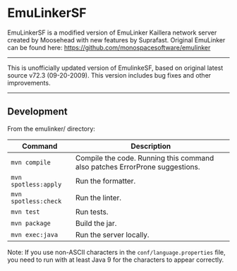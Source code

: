 # EmuLinkerSF
EmuLinkerSF is a modified version of EmuLinker Kaillera network server created by Moosehead with new features by Suprafast.
Original EmuLinker can be found here: https://github.com/monospacesoftware/emulinker
******************
This is unofficially updated version of EmulinkeSF, based on original latest source v72.3 (09-20-2009).
This version includes bug fixes and other improvements.
******************
## Development

From the emulinker/ directory:

| Command              | Description                                                                 |
| -------------------- | --------------------------------------------------------------------------- |
| `mvn compile`        | Compile the code. Running this command also patches ErrorProne suggestions. |
| `mvn spotless:apply` | Run the formatter.                                                          |
| `mvn spotless:check` | Run the linter.                                                             |
| `mvn test`           | Run tests.                                                                  |
| `mvn package`        | Build the jar.                                                              |
| `mvn exec:java`      | Run the server locally.                                                     |

Note: If you use non-ASCII characters in the `conf/language.properties` file, you need to run with at least Java 9 for the characters to appear correctly.